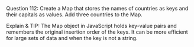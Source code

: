 Question 112: Create a Map that stores the names of countries as keys and their capitals as values. Add three countries to the Map.

Explain & TIP: The Map object in JavaScript holds key-value pairs and remembers the original insertion order of the keys. It can be more efficient for large sets of data and when the key is not a string.
